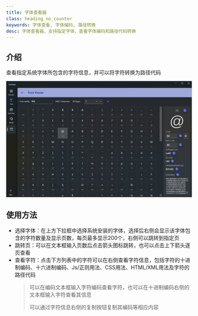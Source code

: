 ```yaml
---
title: 字体查看器
class: heading_no_counter
keywords: 字体查看, 字体编码, 路径转换  
desc: 字体查看器，支持指定字体，查看字体编码和路径代码转换
---
```


## 介绍

查看指定系统字体所包含的字符信息，并可以将字符转换为路径代码

![](../../assets/images/ToolsSet/TSOFont.png)

## 使用方法

* 选择字体：在上方下拉框中选择系统安装的字体，选择后右侧会显示该字体包含的字符数量及显示页数，每页最多显示200个，右侧可以跳转到指定页
* 跳转页：可以在文本框输入页数后点击箭头图标跳转，也可以点击上下箭头逐页查看
* 查看字符：点击下方列表中的字符可以在右侧查看字符信息，包括字符的十进制编码、十六进制编码、Js/正则用法、CSS用法、HTML/XML用法及字符的路径代码
  > 可以在编码文本框输入字符编码查看字符，也可以在十进制编码右侧的文本框输入字符查看其信息
  >
  > 可以通过字符信息右侧的复制按钮复制其编码等相应内容
